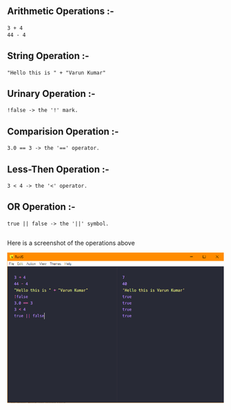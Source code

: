 ## Arithmetic Operations :-
    3 + 4
    44 - 4

## String Operation :-
    "Hello this is " + "Varun Kumar"

## Urinary Operation :-
    !false -> the '!' mark.

## Comparision Operation :-
    3.0 == 3 -> the '==' operator.

## Less-Then Operation :-
    3 < 4 -> the '<' operator.

## OR Operation :-
    true || false -> the '||' symbol.

##

Here is a screenshot of the operations above
 
![Operations](../Assets/operations-result.png)
